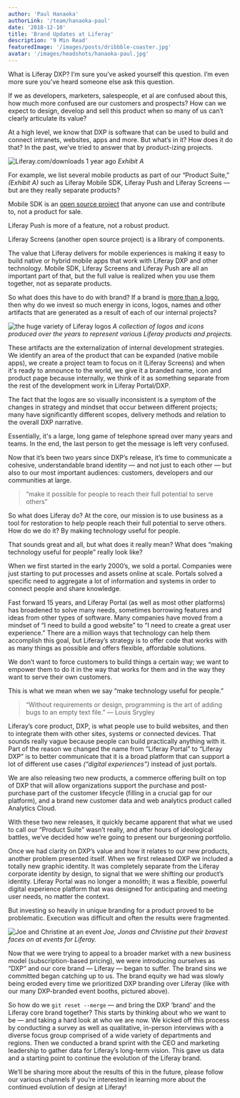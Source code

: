 ```yaml
---
author: 'Paul Hanaoka'
authorLink: '/team/hanaoka-paul'
date: '2018-12-10'
title: 'Brand Updates at Liferay'
description: '9 Min Read'
featuredImage: '/images/posts/dribbble-coaster.jpg'
avatar: '/images/headshots/hanaoka-paul.jpg'
---
```


What is Liferay DXP? I’m sure you’ve asked yourself this question. I’m even more sure you’ve heard someone else ask this question.

If we as developers, marketers, salespeople, et al are confused about this, how much more confused are our customers and prospects? How can we expect to design, develop and sell this product when so many of us can’t clearly articulate its value?

At a high level, we know that DXP is software that can be used to build and connect intranets, websites, apps and more. But what’s in it? How does it do that? In the past, we’ve tried to answer that by product-izing projects.

![Liferay.com/downloads 1 year ago](/images/posts/liferay-product-downloads.png)
_Exhibit A_

For example, we list several mobile products as part of our “Product Suite,” _(Exhibit A)_ such as Liferay Mobile SDK, Liferay Push and Liferay Screens — but are they really separate products?

Mobile SDK is an [open source project](https://github.com/liferay/liferay-mobile-sdk) that anyone can use and contribute to, not a product for sale.

Liferay Push is more of a feature, not a robust product.

Liferay Screens (another open source project) is a library of components.

The value that Liferay delivers for mobile experiences is making it easy to build native or hybrid mobile apps that work with Liferay DXP and other technology. Mobile SDK, Liferay Screens and Liferay Push are all an important part of that, but the full value is realized when you use them together, not as separate products.

So what does this have to do with brand? If a brand is [more than a logo](https://hbr.org/2011/06/a-logo-is-not-a-brand), then why do we invest so much energy in icons, logos, names and other artifacts that are generated as a result of each of our internal projects?

![the huge variety of Liferay logos](/images/posts/liferay-logos.png)
_A collection of logos and icons produced over the years to represent various Liferay products and projects._

These artifacts are the externalization of internal development strategies. We identify an area of the product that can be expanded (native mobile apps), we create a project team to focus on it (Liferay Screens) and when it's ready to announce to the world, we give it a branded name, icon and product page because internally, we think of it as something separate from the rest of the development work in Liferay Portal/DXP.

The fact that the logos are so visually inconsistent is a symptom of the changes in strategy and mindset that occur between different projects; many have significantly different scopes, delivery methods and relation to the overall DXP narrative.

Essentially, it's a large, long game of telephone spread over many years and teams. In the end, the last person to get the message is left very confused.

Now that it’s been two years since DXP’s release, it’s time to communicate a cohesive, understandable brand identity — and not just to each other — but also to our most important audiences: customers, developers and our communities at large.

> “make it possible for people to reach their full potential to serve others”

So what does Liferay do? At the core, our mission is to use business as a tool for restoration to help people reach their full potential to serve others. How do we do it? By making technology useful for people.

That sounds great and all, but what does it really mean? What does “making technology useful for people” really look like?

When we first started in the early 2000’s, we sold a portal. Companies were just starting to put processes and assets online at scale. Portals solved a specific need to aggregate a lot of information and systems in order to connect people and share knowledge.

Fast forward 15 years, and Liferay Portal (as well as most other platforms) has broadened to solve many needs, sometimes borrowing features and ideas from other types of software. Many companies have moved from a mindset of “I need to build a good website” to “I need to create a great user experience.” There are a million ways that technology can help them accomplish this goal, but Liferay’s strategy is to offer code that works with as many things as possible and offers flexible, affordable solutions.

We don’t want to force customers to build things a certain way; we want to empower them to do it in the way that works for them and in the way they want to serve their own customers.

This is what we mean when we say “make technology useful for people.”

> “Without requirements or design, programming is the art of adding bugs to an empty text file.” &mdash; Louis Srygley

Liferay’s core product, DXP, is what people use to build websites, and then to integrate them with other sites, systems or connected devices. That sounds really vague because people can build practically anything with it. Part of the reason we changed the name from “Liferay Portal” to “Liferay DXP” is to better communicate that it is a broad platform that can support a lot of different use cases _(“digital experiences”)_ instead of just portals.

We are also releasing two new products, a commerce offering built on top of DXP that will allow organizations support the purchase and post-purchase part of the customer lifecycle (filling in a crucial gap for our platform), and a brand new customer data and web analytics product called Analytics Cloud.

With these two new releases, it quickly became apparent that what we used to call our “Product Suite” wasn’t really, and after hours of ideological battles, we’ve decided how we’re going to present our burgeoning portfolio.

Once we had clarity on DXP’s value and how it relates to our new products, another problem presented itself. When we first released DXP we included a totally new graphic identity. It was completely separate from the Liferay corporate identity by design, to signal that we were shifting our product’s identity. Liferay Portal was no longer a monolith; it was a flexible, powerful digital experience platform that was designed for anticipating and meeting user needs, no matter the context.

But investing so heavily in unique branding for a product proved to be problematic. Execution was difficult and often the results were fragmented.

![Joe and Christine at an event](/images/posts/liferay-event-confusion.jpg)
_Joe, Jonas and Christine put their bravest faces on at events for Liferay._

Now that we were trying to appeal to a broader market with a new business model (subscription-based pricing), we were introducing ourselves as “DXP” and our core brand &mdash; Liferay &mdash; began to suffer. The brand sins we committed began catching up to us. The brand equity we had was slowly being eroded every time we prioritized DXP branding over Liferay (like with our many DXP-branded event booths, pictured above).

So how do we `git reset --merge` — and bring the DXP ‘brand’ and the Liferay core brand together? This starts by thinking about who we want to be — and taking a hard look at who we are now. We kicked off this process by conducting a survey as well as qualitative, in-person interviews with a diverse focus group comprised of a wide variety of departments and regions. Then we conducted a brand sprint with the CEO and marketing leadership to gather data for Liferay’s long-term vision. This gave us data and a starting point to continue the evolution of the Liferay brand.

We’ll be sharing more about the results of this in the future, please follow our various channels if you’re interested in learning more about the continued evolution of design at Liferay!
